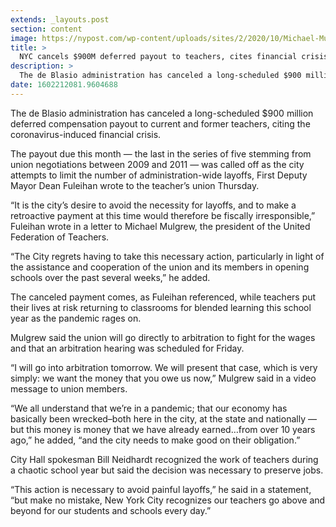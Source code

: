```yaml
--- 
extends: _layouts.post 
section: content 
image: https://nypost.com/wp-content/uploads/sites/2/2020/10/Michael-Mulgrew.jpg?quality=90&strip=all&w=1200 
title: > 
  NYC cancels $900M deferred payout to teachers, cites financial crisis 
description: > 
  The de Blasio administration has canceled a long-scheduled $900 million deferred compensation payout to current and former teachers, citing the coronavirus-induced financial crisis.The payout due this month — the last in the series of five stemming from union negotiations between 2009 and 2011 — was called off as the city attempts to limit the number of administration-wide layoffs, First Deputy Mayor Dean Fuleihan wrote to the teacher’s union Thursday.The canceled payment comes, as Fuleihan referenced, while teachers put their lives at risk returning to classrooms for blended learning this school year as the pandemic rages on.Mulgrew said the union will go directly to arbitration to fight for the wages and that an arbitration hearing was scheduled for Friday.“This action is necessary to avoid painful layoffs,” he said in a statement, “but make no mistake, New York City recognizes our teachers go above and beyond for our students and schools every day.” 
date: 1602212081.9604688 
--- 
```

The de Blasio administration has canceled a long-scheduled $900 million deferred compensation payout to current and former teachers, citing the coronavirus-induced financial crisis.

The payout due this month — the last in the series of five stemming from union negotiations between 2009 and 2011 — was called off as the city attempts to limit the number of administration-wide layoffs, First Deputy Mayor Dean Fuleihan wrote to the teacher’s union Thursday.

“It is the city’s desire to avoid the necessity for layoffs, and to make a retroactive payment at this time would therefore be fiscally irresponsible,” Fuleihan wrote in a letter to Michael Mulgrew, the president of the United Federation of Teachers.

“The City regrets having to take this necessary action, particularly in light of the assistance and cooperation of the union and its members in opening schools over the past several weeks,” he added.

The canceled payment comes, as Fuleihan referenced, while teachers put their lives at risk returning to classrooms for blended learning this school year as the pandemic rages on.

Mulgrew said the union will go directly to arbitration to fight for the wages and that an arbitration hearing was scheduled for Friday.

“I will go into arbitration tomorrow. We will present that case, which is very simply: we want the money that you owe us now,” Mulgrew said in a video message to union members.

“We all understand that we’re in a pandemic; that our economy has basically been wrecked–both here in the city, at the state and nationally — but this money is money that we have already earned…from over 10 years ago,” he added, “and the city needs to make good on their obligation.”

City Hall spokesman Bill Neidhardt recognized the work of teachers during a chaotic school year but said the decision was necessary to preserve jobs.

“This action is necessary to avoid painful layoffs,” he said in a statement, “but make no mistake, New York City recognizes our teachers go above and beyond for our students and schools every day.”